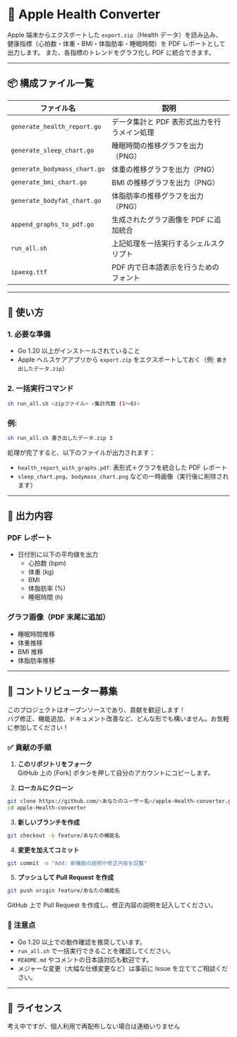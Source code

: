 # 🍎 Apple Health Converter

Apple 端末からエクスポートした `export.zip`（Health データ）を読み込み、
健康指標（心拍数・体重・BMI・体脂肪率・睡眠時間）を PDF レポートとして出力します。
また、各指標のトレンドをグラフ化し PDF に統合できます。

---

## 📦 構成ファイル一覧

| ファイル名                   | 説明                                        |
| ---------------------------- | ------------------------------------------- |
| `generate_health_report.go`  | データ集計と PDF 表形式出力を行うメイン処理 |
| `generate_sleep_chart.go`    | 睡眠時間の推移グラフを出力（PNG）           |
| `generate_bodymass_chart.go` | 体重の推移グラフを出力（PNG）               |
| `generate_bmi_chart.go`      | BMI の推移グラフを出力（PNG）               |
| `generate_bodyfat_chart.go`  | 体脂肪率の推移グラフを出力（PNG）           |
| `append_graphs_to_pdf.go`    | 生成されたグラフ画像を PDF に追加統合       |
| `run_all.sh`                 | 上記処理を一括実行するシェルスクリプト      |
| `ipaexg.ttf`                 | PDF 内で日本語表示を行うためのフォント      |

---

## 🚀 使い方

### 1. 必要な準備

- Go 1.20 以上がインストールされていること
- Apple ヘルスケアアプリから `export.zip` をエクスポートしておく（例: `書き出したデータ.zip`）

### 2. 一括実行コマンド

```bash
sh run_all.sh <zipファイル> <集計月数 (1〜6)>
```

### 例:

```bash
sh run_all.sh 書き出したデータ.zip 3
```

処理が完了すると、以下のファイルが出力されます：

- `health_report_with_graphs.pdf`: 表形式＋グラフを統合した PDF レポート
- `sleep_chart.png`、`bodymass_chart.png` などの一時画像（実行後に削除されます）

---

## 📂 出力内容

### PDF レポート

- 日付別に以下の平均値を出力
  - 心拍数 (bpm)
  - 体重 (kg)
  - BMI
  - 体脂肪率 (%)
  - 睡眠時間 (h)

### グラフ画像（PDF 末尾に追加）

- 睡眠時間推移
- 体重推移
- BMI 推移
- 体脂肪率推移

---

## 🤝 コントリビューター募集

このプロジェクトはオープンソースであり、貢献を歓迎します！  
バグ修正、機能追加、ドキュメント改善など、どんな形でも構いません。お気軽に参加してください！

### ✅ 貢献の手順

1. **このリポジトリをフォーク**  
   GitHub 上の [Fork] ボタンを押して自分のアカウントにコピーします。

2. **ローカルにクローン**

```bash
git clone https://github.com/<あなたのユーザー名>/apple-Health-converter.git
cd apple-Health-converter
```

3. **新しいブランチを作成**

```bash
git checkout -b feature/あなたの機能名
```

4. **変更を加えてコミット**

```bash
git commit -m "Add: 新機能の説明や修正内容を記載"
```

5. **プッシュして Pull Request を作成**

```bash
git push origin feature/あなたの機能名
```

GitHub 上で Pull Request を作成し、修正内容の説明を記入してください。

### 📌 注意点

- Go 1.20 以上での動作確認を推奨しています。
- `run_all.sh` で一括実行できることを確認してください。
- `README.md` やコメントの日本語対応も歓迎です。
- メジャーな変更（大幅な仕様変更など）は事前に Issue を立ててご相談ください。

---

## 📝 ライセンス

考え中ですが、個人利用で再配布しない場合は連絡いりません
